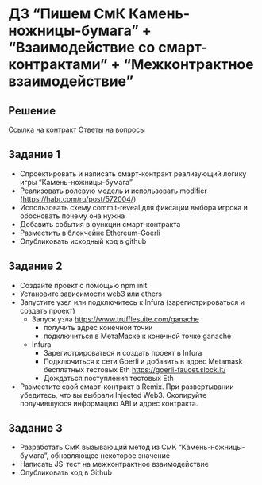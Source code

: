 # ДЗ “Пишем СмК Камень-ножницы-бумага” + “Взаимодействие со смарт-контрактами” + “Межконтрактное взаимодействие”

## Решение
[Ссылка на контракт](https://goerli.etherscan.io/address/0xd164a2a6ae01d359b16c9cbd292d2e9f2689af5d)
[Ответы на вопросы](https://docs.google.com/document/d/1_hpiFPEwdfdbzP1bLRlUQaeGD-oAHKzsOQ2gBfJtlOA/edit?usp=sharing)


## Задание 1
* Спроектировать и написать смарт-контракт реализующий логику игры “Камень-ножницы-бумага”
* Реализовать ролевую модель и использовать modifier (https://habr.com/ru/post/572004/)
* Использовать схему commit-reveal для фиксации выбора игрока и обосновать почему она нужна
* Добавить события в функции смарт-контракта
* Разместить в блокчейне Ethereum-Goerli
 * Опубликовать исходный код в github


## Задание 2
* Создайте проект с помощью npm init
* Установите зависимости web3 или ethers
* Запустите узел или подключитесь к Infura (зарегистрироваться и создать проект)
  * Запуск узла https://www.trufflesuite.com/ganache 
    * получить адрес конечной точки
    * подключиться в МетаМаске к конечной точке ganache
  * Infura
      * Зарегистрироваться и создать проект в Infura
      * Подключиться к сети Goerli и добавить в адрес Metamask бесплатных тестовых Eth https://goerli-faucet.slock.it/
      * Дождаться поступления тестовых Eth
* Разместите свой смарт-контракт в Remix. При развертывании убедитесь, что вы выбрали Injected Web3. Скопируйте получившуюся информацию ABI и адрес контракта.

## Задание 3
* Разработать СмК вызывающий метод из СмК “Камень-ножницы-бумага”, обновляющее некоторое значение
* Написать JS-тест на межконтрактное взаимодействие
* Опубликовать код в Github
